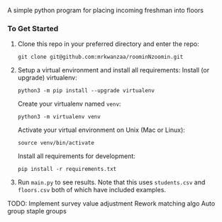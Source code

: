 A simple python program for placing incoming freshman into floors

### To Get Started

1. Clone this repo in your preferred directory and enter the repo:
    ```
    git clone git@github.com:mrkwanzaa/roominNzoomin.git
    ```

2. Setup a virtual environment and install all requirements:
    Install (or upgrade) virtualenv:
    ```
    python3 -m pip install --upgrade virtualenv
    ```
    Create your virtualenv named `venv`:
    ```
    python3 -m virtualenv venv
    ```
    Activate your virtual environment on Unix (Mac or Linux):
    ```
    source venv/bin/activate
    ```
    Install all requirements for development:
    ```
    pip install -r requirements.txt
    ```
3. Run `main.py` to see results.
    Note that this uses `students.csv` and `floors.csv` both of which have included examples.

TODO:
    Implement survey value adjustment 
    Rework matching algo
    Auto group staple groups